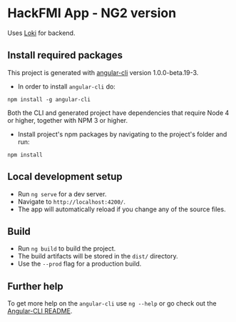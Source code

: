 # HackFMI App - NG2 version

Uses [Loki](https://github.com/HackSoftware/Loki) for backend.

## Install required packages

This project is generated with [angular-cli](https://github.com/angular/angular-cli) version 1.0.0-beta.19-3.

* In order to install `angular-cli` do:

```
npm install -g angular-cli
```

Both the CLI and generated project have dependencies that require Node 4 or higher, together with NPM 3 or higher.

* Install project's npm packages by navigating to the project's folder and run:

```
npm install
```

## Local development setup

* Run `ng serve` for a dev server.
* Navigate to `http://localhost:4200/`.
* The app will automatically reload if you change any of the source files.

## Build

* Run `ng build` to build the project.
* The build artifacts will be stored in the `dist/` directory.
* Use the `--prod` flag for a production build.

## Further help

To get more help on the `angular-cli` use `ng --help` or go check out the [Angular-CLI README](https://github.com/angular/angular-cli/blob/master/README.md).
